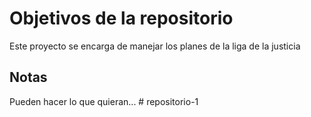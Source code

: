 # Objetivos de la repositorio

Este proyecto se encarga de manejar los planes de la liga de la justicia


## Notas
Pueden hacer lo que quieran...
#   r e p o s i t o r i o - 1  
 